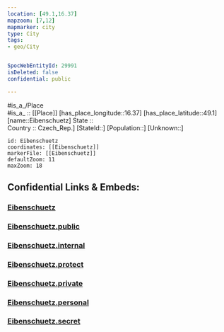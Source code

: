 ```yaml
---
location: [49.1,16.37] 
mapzoom: [7,12] 
mapmarker: city 
type: City
tags:
- geo/City


SpocWebEntityId: 29991
isDeleted: false
confidential: public

---
```

#is_a_/Place  
#is_a_ :: [[Place]] 
[has_place_longitude::16.37] 
[has_place_latitude::49.1] 
[name::Eibenschuetz] 
State ::  
Country :: Czech_Rep.] 
[StateId::] 
[Population::] 
[Unknown::] 


```leaflet
id: Eibenschuetz
coordinates: [[Eibenschuetz]] 
markerFile: [[Eibenschuetz]] 
defaultZoom: 11 
maxZoom: 18
```


## Confidential Links & Embeds: 

### [Eibenschuetz](/_Standards/Earth/Continent/Europe/Europe~Central/Czech_Republic/regions~Czech_Republic/Jihomoravský/City/Eibenschuetz.md) 

### [Eibenschuetz.public](/_public/Earth/Continent/Europe/Europe~Central/Czech_Republic/regions~Czech_Republic/Jihomoravský/City/Eibenschuetz.public.md) 

### [Eibenschuetz.internal](/_internal/Earth/Continent/Europe/Europe~Central/Czech_Republic/regions~Czech_Republic/Jihomoravský/City/Eibenschuetz.internal.md) 

### [Eibenschuetz.protect](/_protect/Earth/Continent/Europe/Europe~Central/Czech_Republic/regions~Czech_Republic/Jihomoravský/City/Eibenschuetz.protect.md) 

### [Eibenschuetz.private](/_private/Earth/Continent/Europe/Europe~Central/Czech_Republic/regions~Czech_Republic/Jihomoravský/City/Eibenschuetz.private.md) 

### [Eibenschuetz.personal](/_personal/Earth/Continent/Europe/Europe~Central/Czech_Republic/regions~Czech_Republic/Jihomoravský/City/Eibenschuetz.personal.md) 

### [Eibenschuetz.secret](/_secret/Earth/Continent/Europe/Europe~Central/Czech_Republic/regions~Czech_Republic/Jihomoravský/City/Eibenschuetz.secret.md)

